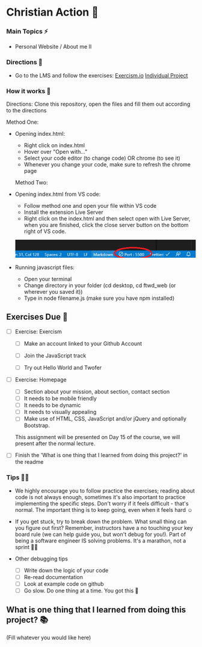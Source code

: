 # Christian Action :rocket:

### Main Topics :zap:

- Personal Website / About me II

### Directions :flashlight:

- Go to the LMS and follow the exercises:
  [Exercism.io](https://learn.xccelerate.co/unit/view/id:6507)
  [Individual Project](https://learn.xccelerate.co/unit/view/id:6560)

### How it works :open_book:

Directions: Clone this repository, open the files and fill them out according to the directions

Method One:

- Opening index.html:

  - Right click on index.html
  - Hover over "Open with..."
  - Select your code editor (to change code) OR chrome (to see it)
  - Whenever you change your code, make sure to refresh the chrome page

  Method Two:

- Opening index.html from VS code:

  - Follow method one and open your file within VS code
  - Install the extension Live Server
  - Right click on the index.html and then select open with Live Server, when you are finished, click the close server button on the bottom right of VS code.

  ![Live Server button](assets/Liveserver.png)

* Running javascript files:

  - Open your terminal
  - Change directory in your folder (cd desktop, cd ftwd_web (or wherever you saved it))
  - Type in node filename.js (make sure you have npm installed)

## Exercises Due :athletic_shoe:

- [ ] Exercise: Exercism

  - [ ] Make an account linked to your Github Account
  - [ ] Join the JavaScript track
  - [ ] Try out Hello World and Twofer


- [ ] Exercise: Homepage

  - [ ] Section about your mission, about section, contact section
  - [ ] It needs to be mobile friendly
  - [ ] It needs to be dynamic
  - [ ] It needs to visually appealing
  - [ ] Make use of HTML, CSS, JavaScript and/or jQuery and optionally Bootstrap.

  This assignment will be presented on Day 15 of the course, we will present after the normal lecture.  

- [ ] Finish the 'What is one thing that I learned from doing this project?' in the readme

### Tips :tipping_hand_woman:

- We highly encourage you to follow practice the exercises; reading about code is not always enough, sometimes it's also important to practice implementing the specific steps. Don't worry if it feels difficult - that's normal. The important thing is to keep going, even when it feels hard :relaxed:

- If you get stuck, try to break down the problem. What small thing can you figure out first? Remember, instructors have a no touching your key board rule (we can help guide you, but won't debug for you!). Part of being a software engineer IS solving problems. It's a marathon, not a sprint :running_woman:

- Other debugging tips
  - [ ] Write down the logic of your code
  - [ ] Re-read documentation
  - [ ] Look at example code on github
  - [ ] Go slow. Do one thing at a time. You got this :muscle:

## What is one thing that I learned from doing this project? :books:

(Fill whatever you would like here)
